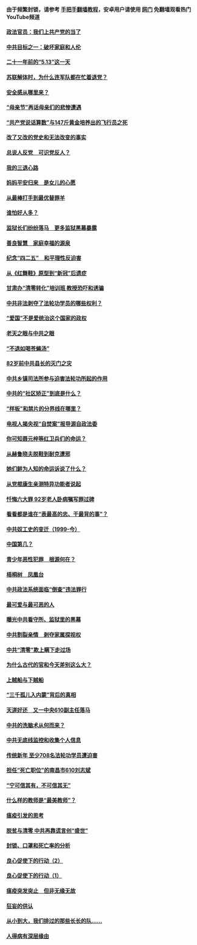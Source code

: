 #### 由于频繁封锁，请参考 [手把手翻墙教程](https://github.com/gfw-breaker/guides/wiki/)，安卓用户请使用 [网门](https://github.com/gfw-breaker/nogfw/blob/master/dl.md?t=05211901) 免翻墙观看热门YouTube频道 

#### [政法官员：我们上共产党的当了](../pages/19/425351.md?t=05211901) 

#### [中共目标之一：破坏家庭和人伦](../pages/19/424454.md?t=05211901) 

#### [二十一年前的“5.13”这一天](../pages/19/424814.md?t=05211901) 

#### [苏联解体时，为什么连军队都在忙着退党？](../pages/19/424335.md?t=05211901) 

#### [安全感从哪里来？](../pages/19/424336.md?t=05211901) 

#### [“母亲节”再话母亲们的悲惨遭遇](../pages/19/424234.md?t=05211901) 

#### [“共产党说话算数”与147斤黄金培养出的飞行员之死](../pages/19/424115.md?t=05211901) 

#### [改了又改的党史和无法改变的事实](../pages/19/424037.md?t=05211901) 

#### [总说人反党　可识党反人？](../pages/19/423820.md?t=05211901) 

#### [我的三退心路](../pages/19/423876.md?t=05211901) 

#### [妈妈平安归来　是女儿的心愿](../pages/19/423947.md?t=05211901) 

#### [从最棒打手到最优替罪羊](../pages/19/423819.md?t=05211901) 

#### [谁怕好人多？](../pages/19/423774.md?t=05211901) 

#### [监狱长们纷纷落马　更多监狱黑幕暴露](../pages/19/423787.md?t=05211901) 

#### [善良智慧　家庭幸福的源泉](../pages/19/423632.md?t=05211901) 

#### [纪念“四二五”　和平理性反迫害](../pages/19/423660.md?t=05211901) 

#### [从《红舞鞋》原型到“新冠”后遗症](../pages/19/423509.md?t=05211901) 

#### [甘肃办“清零转化”培训班 教授恐吓和诱骗](../pages/19/423498.md?t=05211901) 

#### [中共非法剥夺了法轮功学员的哪些权利？](../pages/19/423392.md?t=05211901) 

#### [“爱国”不是爱统治这个国家的政权](../pages/19/423029.md?t=05211901) 

#### [老天之眼与中共之眼](../pages/19/423378.md?t=05211901) 

#### [“不退如喝苍蝇汤”](../pages/19/423287.md?t=05211901) 

#### [82岁前中共县长的灭门之灾](../pages/19/423055.md?t=05211901) 

#### [中共乡镇司法所参与迫害法轮功所起的作用](../pages/19/423064.md?t=05211901) 

#### [中共的“社区矫正”到底是什么？](../pages/19/422870.md?t=05211901) 

#### [“样板”和禁片的分界线在哪里？](../pages/19/422704.md?t=05211901) 

#### [电视人揭央视“自焚案”报导源自政法委](../pages/19/422770.md?t=05211901) 

#### [你可知聂元梓等红卫兵们的命运？](../pages/19/422848.md?t=05211901) 

#### [从赫鲁晓夫脱鞋到耐克遭邪](../pages/19/422826.md?t=05211901) 

#### [她们鲜为人知的命运诉说了什么？](../pages/19/422754.md?t=05211901) 

#### [从党棍康生亲测特异功能者说起](../pages/19/422657.md?t=05211901) 

#### [忏悔六大罪 92岁老人卧病嘱写罪过碑](../pages/19/422750.md?t=05211901) 

#### [看看都是谁在“表最高的忠、干最背的事”？](../pages/19/422703.md?t=05211901) 

#### [中共奴工史的变迁（1999-今）](../pages/19/422656.md?t=05211901) 

#### [中国第几？](../pages/19/422496.md?t=05211901) 

#### [青少年恶性犯罪　根源何在？](../pages/19/422449.md?t=05211901) 

#### [梧桐树　凤凰台](../pages/19/422442.md?t=05211901) 

#### [中共政法系统面临“倒查”违法罪行](../pages/19/422497.md?t=05211901) 

#### [最可爱与最可恶的人](../pages/19/422448.md?t=05211901) 

#### [曝光中共看守所、监狱里的黑幕](../pages/19/422390.md?t=05211901) 

#### [中共割裂亲情　剥夺家属探视权](../pages/19/422364.md?t=05211901) 

#### [中共“清零”欺上瞒下走过场](../pages/19/422306.md?t=05211901) 

#### [为什么古代的官和今天差别这么大？](../pages/19/422228.md?t=05211901) 

#### [上贼船与下贼船](../pages/19/422276.md?t=05211901) 

#### [“三千孤儿入内蒙”背后的真相](../pages/19/422229.md?t=05211901) 

#### [天道好还　又一中央610副主任落马](../pages/19/422155.md?t=05211901) 

#### [中共的洗脑术从何而来？](../pages/19/422154.md?t=05211901) 

#### [中共无底线监控和收集个人信息](../pages/19/422039.md?t=05211901) 

#### [传统新年 至少708名法轮功学员遭迫害](../pages/19/421946.md?t=05211901) 

#### [担任“死亡职位”的南昌市610刘志斌](../pages/19/421957.md?t=05211901) 

#### [“宁可信其有，不可信其无”](../pages/19/421691.md?t=05211901) 

#### [什么样的教师是“最美教师”？](../pages/19/421755.md?t=05211901) 

#### [瘟疫引发的思考](../pages/19/421594.md?t=05211901) 

#### [脱贫与清零 中共再靠谎言创“盛世”](../pages/19/421590.md?t=05211901) 

#### [封锁、口罩和死亡率的分析](../pages/19/421495.md?t=05211901) 

#### [良心促使下的行动（2）](../pages/19/421361.md?t=05211901) 

#### [良心促使下的行动（1）](../pages/19/421302.md?t=05211901) 

#### [瘟疫突发突止　但非无缘无故](../pages/19/421281.md?t=05211901) 

#### [狂妄的供认](../pages/19/421199.md?t=05211901) 

#### [从小到大，我们排过的那些长长的队……](../pages/19/421243.md?t=05211901) 

#### [人得病有深层缘由](../pages/19/420864.md?t=05211901) 

